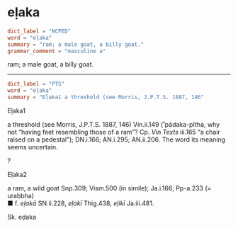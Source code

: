 # eḷaka

``` toml
dict_label = "NCPED"
word = "eḷaka"
summary = "ram; a male goat, a billy goat."
grammar_comment = "masculine a"
```

ram; a male goat, a billy goat.

--------------------

``` toml
dict_label = "PTS"
word = "eḷaka"
summary = "Eḷaka1 a threshold (see Morris, J.P.T.S. 1887, 146"
```

Eḷaka1

a threshold (see Morris, J.P.T.S. 1887, 146) Vin.ii.149 (˚pādaka\-pītha, why not “having feet resembling those of a ram”? Cp. *Vin Texts* iii.165 “a chair raised on a pedestal”); DN.i.166; AN.i.295; AN.ii.206. The word its meaning seems uncertain.

?

Eḷaka2

a ram, a wild goat Snp.309; Vism.500 (in simile); Ja.i.166; Pp\-a.233 (= urabbha)  
■ f. *eḷakā* SN.ii.228, *eḷakī* Thig.438, *eḷikī* Ja.iii.481.

Sk. eḍaka

